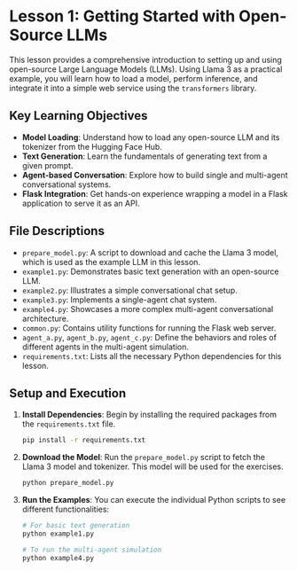# Lesson 1: Getting Started with Open-Source LLMs

This lesson provides a comprehensive introduction to setting up and using open-source Large Language Models (LLMs). Using Llama 3 as a practical example, you will learn how to load a model, perform inference, and integrate it into a simple web service using the `transformers` library.

## Key Learning Objectives

- **Model Loading**: Understand how to load any open-source LLM and its tokenizer from the Hugging Face Hub.
- **Text Generation**: Learn the fundamentals of generating text from a given prompt.
- **Agent-based Conversation**: Explore how to build single and multi-agent conversational systems.
- **Flask Integration**: Get hands-on experience wrapping a model in a Flask application to serve it as an API.

## File Descriptions

- `prepare_model.py`: A script to download and cache the Llama 3 model, which is used as the example LLM in this lesson.
- `example1.py`: Demonstrates basic text generation with an open-source LLM.
- `example2.py`: Illustrates a simple conversational chat setup.
- `example3.py`: Implements a single-agent chat system.
- `example4.py`: Showcases a more complex multi-agent conversational architecture.
- `common.py`: Contains utility functions for running the Flask web server.
- `agent_a.py`, `agent_b.py`, `agent_c.py`: Define the behaviors and roles of different agents in the multi-agent simulation.
- `requirements.txt`: Lists all the necessary Python dependencies for this lesson.

## Setup and Execution

1.  **Install Dependencies**:
    Begin by installing the required packages from the `requirements.txt` file.
    ```bash
    pip install -r requirements.txt
    ```

2.  **Download the Model**:
    Run the `prepare_model.py` script to fetch the Llama 3 model and tokenizer. This model will be used for the exercises.
    ```bash
    python prepare_model.py
    ```

3.  **Run the Examples**:
    You can execute the individual Python scripts to see different functionalities:
    ```bash
    # For basic text generation
    python example1.py

    # To run the multi-agent simulation
    python example4.py
    ``` 